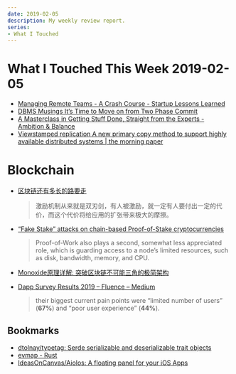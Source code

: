 ```yaml
---
date: 2019-02-05
description: My weekly review report.
series:
- What I Touched
---
```


# What I Touched This Week 2019-02-05


* [Managing Remote Teams - A Crash Course - Startup Lessons Learned](http://klinger.io/post/180989912140/managing-remote-teams-a-crash-course)
* [DBMS Musings It’s Time to Move on from Two Phase Commit](http://dbmsmusings.blogspot.com/2019/01/its-time-to-move-on-from-two-phase.html)
* [A Masterclass in Getting Stuff Done, Straight from the Experts - Ambition & Balance](https://doist.com/blog/masterclass-in-getting-stuff-done/)
* [Viewstamped replication A new primary copy method to support highly available distributed systems | the morning paper](https://blog.acolyer.org/2015/03/02/viewstamped-replication-a-new-primary-copy-method-to-support-highly-available-distributed-systems/)

# Blockchain

* [区块链还有多长的路要走](https://zhuanlan.zhihu.com/p/48665065)

    > 激励机制从来就是双刃剑，有人被激励，就一定有人要付出一定的代价，而这个代价将给应用的扩张带来极大的摩擦。

* [“Fake Stake” attacks on chain-based Proof-of-Stake cryptocurrencies](https://medium.com/@dsl_uiuc/fake-stake-attacks-on-chain-based-proof-of-stake-cryptocurrencies-b8b05723f806)

    > Proof-of-Work also plays a second, somewhat less appreciated role, which is guarding access to a node’s limited resources, such as disk, bandwidth, memory, and CPU.

* [Monoxide原理详解: 突破区块链不可能三角的极简架构](https://zhuanlan.zhihu.com/p/56065714)
* [Dapp Survey Results 2019 – Fluence – Medium](https://medium.com/fluence-network/dapp-survey-results-2019-a04373db6452)

    > their biggest current pain points were “limited number of users” (**67%**) and “poor user experience” (**44%**).

## Bookmarks

* [dtolnay/typetag: Serde serializable and deserializable trait objects](https://github.com/dtolnay/typetag)
* [evmap - Rust](https://docs.rs/evmap/4.1.1/evmap/)
* [IdeasOnCanvas/Aiolos: A floating panel for your iOS Apps](https://github.com/IdeasOnCanvas/Aiolos)
